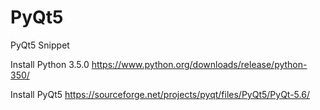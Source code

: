 # PyQt5
PyQt5 Snippet

Install Python 3.5.0
https://www.python.org/downloads/release/python-350/

Install PyQt5
https://sourceforge.net/projects/pyqt/files/PyQt5/PyQt-5.6/
